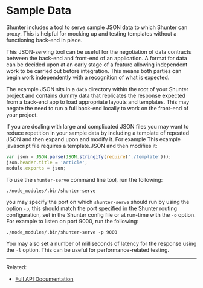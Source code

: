 
Sample Data
===========

Shunter includes a tool to serve sample JSON data to which Shunter can proxy. This is helpful for mocking up and testing templates without a functioning back-end in place.

This JSON-serving tool can be useful for the negotiation of data contracts between the back-end and front-end of an application. A format for data can be decided upon at an early stage of a feature allowing independent work to be carried out before integration. This means both parties can begin work independently with a recognition of what is expected. 

The example JSON sits in a `data` directory within the root of your Shunter project and contains dummy data that replicates the response expected from a back-end app to load appropriate layouts and templates. This may negate the need to run a full back-end locally to work on the front-end of your project.

If you are dealing with large and complicated JSON files you may want to reduce repetition in your sample data by including a template of repeated JSON and then expand upon and modify it. For example This example javascript file requires a template.JSON and then modifies it:

```js
var json = JSON.parse(JSON.stringify(require('./template')));
json.header.title = 'article';
module.exports = json;
```

To use the `shunter-serve` command line tool, run the following:

```
./node_modules/.bin/shunter-serve
```

you may specify the port on which `shunter-serve` should run by using the option `-p`, this should match the port specified in the Shunter routing configuration, set in the Shunter config file or at run-time with the `-o` option. For example to listen on port 9000, run the following:

```
./node_modules/.bin/shunter-serve -p 9000
```

You may also set a number of milliseconds of latency for the response using the `-l` option. This can be useful for performance-related testing.


---

Related:

- [Full API Documentation](index.md)
